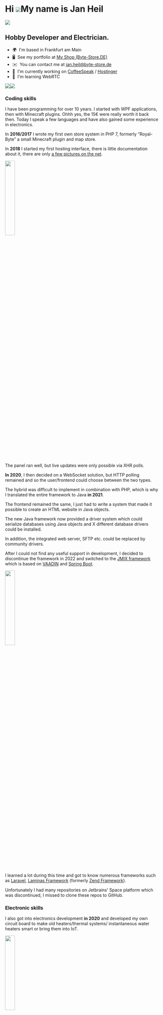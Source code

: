 Hi ![](https://user-images.githubusercontent.com/18350557/176309783-0785949b-9127-417c-8b55-ab5a4333674e.gif)My name is Jan Heil
================================================================================================================================
![](https://komarev.com/ghpvc/?username=Gamer08YT&style=for-the-badge)


Hobby Developer and Electrician.
-------------------------------------------

* 🌍  I'm based in Frankfurt am Main
* 🖥️  See my portfolio at [My Shop (Byte-Store.DE)](http://byte-store.de)
* ✉️  You can contact me at [jan.heil@byte-store.de](mailto:jan.heil@byte-store.de)
* 🚀  I'm currently working on [CoffeeSpeak](http://coffeespeak.byte-store.de/) / [Hostinger](https://byte-storede.github.io/Hostinger-Docs/hostinger.html)
* 🧠  I'm learning WebRTC

<a href="https://www.github.com/Gamer08YT" target="_blank" rel="noreferrer"><img
src="https://img.shields.io/github/followers/Gamer08YT?logo=github&style=for-the-badge&color=0891b2&labelColor=1c1917" /></a><a href="https://www.twitter.com/JaXnPriVate" target="_blank" rel="noreferrer"><img
src="https://img.shields.io/twitter/follow/JaXnPriVate?logo=twitter&style=for-the-badge&color=0891b2&labelColor=1c1917"
/></a>

### Coding skills

I have been programming for over 10 years. I started with WPF applications, then with Minecraft plugins. Ohhh yes, the 15€ were really worth it back then. Today I speak a few languages and have also gained some experience in electronics.

In <b>2016/2017</b> I wrote my first own store system in PHP 7, formerly “Royal-Byte” a small Minecraft plugin and map store.

In <b>2018</b> I started my first hosting interface, there is little documentation about it, there are only [a few pictures on the net](https://sponsor-universe.eu/gallery/image/524-triox/).

<img src="https://github.com/user-attachments/assets/e5b27e21-35fe-4a06-8b91-45b2413ee5cd" width="25%">

The panel ran well, but live updates were only possible via XHR polls.

<b>In 2020</b>, I then decided on a WebSocket solution, but HTTP polling remained and so the user/frontend could choose between the two types.

The hybrid was difficult to implement in combination with PHP, which is why I translated the entire framework to Java <b>in 2021</b>.

The frontend remained the same, I just had to write a system that made it possible to create an HTML website in Java objects.

The new Java framework now provided a driver system which could serialize databases using Java objects and X different database drivers could be installed.

In addition, the integrated web server, SFTP etc. could be replaced by community drivers. 

After I could not find any useful support in development, I decided to discontinue the framework in 2022 and switched to the [JMIX framework](https://www.jmix.io/) which is based on [VAADIN](https://vaadin.com/) and [Spring Boot](https://spring.io/). 

<img src="https://github.com/user-attachments/assets/a3ea8a9a-a7d1-46fc-85cd-d850acce1eb6" width="25%">

I learned a lot during this time and got to know numerous frameworks such as [Laravel](https://laravel.com/), [Laminas Framework](https://getlaminas.org/) (formerly [Zend Framework](https://framework.zend.com/)).

Unfortunately I had many repositories on Jetbrains' Space platform which was discontinued, I missed to clone these repos to GitHub.

### Electronic skills

I also got into electronics development <b>in 2020</b> and developed my own circuit board to make old heaters/thermal systems/ instantaneous water heaters smart or bring them into IoT.

<img src="https://github.com/user-attachments/assets/63e9d70e-a789-4944-aaf9-d04485f4129b" width="25%">

The software was based on [BSB-Lan](https://github.com/fredlcore/BSB-LAN), which was also one of the reasons why I got into Arduino/C++ development.

In the end of 2024 i started a project to controll 6kW heating element, wich consumes energy from my offgrid solar/photovoltaik.

The control is infinitely variable in % or W.

<img src="https://github.com/user-attachments/assets/d30f1878-7fa5-46fe-9859-1318870ce4b1" width="50%">

I constructed the heater in Fusion 360 and programmed the managment software in java.

<img src="https://github.com/user-attachments/assets/b4004d8c-27b2-43fb-9cff-d3ccf0b5eef4" width="25%">

#### Final examination winter 2024/2025 in Electronics technician for systems and building technology. (Guild best)

<img src="https://github.com/user-attachments/assets/910d030c-5bf4-4a47-a214-fe1e0f62c290" width="25%">

### Other skills

I learned to use Photoshop at an early age, when I had to design graphics for my online store, and I also gained experience in 3D animation in Cinema 4D.

Today I only use Autodesk Fusion360 to create, model and produce CAD drawings.

### Conclusion

Working on the PC is just a hobby for me, I prefer to do things with my hands.

That's why I started training as an electrician <b>in 2021</b>.

There is also work on the PC in electrical installations, so I have already gained experience with industrial control systems such as Logo or Eaton Easy SPS.

I have also been able to learn a lot about building automation systems such as KNX.

### Skills

## Primary skills

Sorted by learning date!
<p align="left">
<a href="https://www.oracle.com/java/" target="_blank" rel="noreferrer"><img src="https://raw.githubusercontent.com/danielcranney/readme-generator/main/public/icons/skills/java-colored.svg" width="36" height="36" alt="Java" /></a>
<a href="https://www.mysql.com/" target="_blank" rel="noreferrer"><img src="https://raw.githubusercontent.com/danielcranney/readme-generator/main/public/icons/skills/mysql-colored.svg" width="36" height="36" alt="MySQL" /></a>
<a href="https://www.php.net/" target="_blank" rel="noreferrer"><img src="https://raw.githubusercontent.com/danielcranney/readme-generator/main/public/icons/skills/php-colored.svg" width="36" height="36" alt="PHP" /></a>
<a href="https://www.linux.org" target="_blank" rel="noreferrer"><img src="https://raw.githubusercontent.com/danielcranney/readme-generator/main/public/icons/skills/linux-colored.svg" width="36" height="36" alt="Linux" /></a>
<a href="https://getbootstrap.com/" target="_blank" rel="noreferrer"><img src="https://raw.githubusercontent.com/danielcranney/readme-generator/main/public/icons/skills/bootstrap-colored.svg" width="36" height="36" alt="Bootstrap" /></a>
<a href="https://developer.mozilla.org/en-US/docs/Glossary/HTML5" target="_blank" rel="noreferrer"><img src="https://raw.githubusercontent.com/danielcranney/readme-generator/main/public/icons/skills/html5-colored.svg" width="36" height="36" alt="HTML5" /></a>
<a href="https://www.w3.org/TR/CSS/#css" target="_blank" rel="noreferrer"><img src="https://raw.githubusercontent.com/danielcranney/readme-generator/main/public/icons/skills/css3-colored.svg" width="36" height="36" alt="CSS3" /></a>
<a href="https://developer.mozilla.org/en-US/docs/Web/JavaScript" target="_blank" rel="noreferrer"><img src="https://raw.githubusercontent.com/danielcranney/readme-generator/main/public/icons/skills/javascript-colored.svg" width="36" height="36" alt="JavaScript" /></a>
<a href="https://jquery.com/" target="_blank" rel="noreferrer"><img src="https://raw.githubusercontent.com/danielcranney/readme-generator/main/public/icons/skills/jquery-colored.svg" width="36" height="36" alt="JQuery" /></a>
<a href="https://www.typescriptlang.org/" target="_blank" rel="noreferrer"><img src="https://raw.githubusercontent.com/danielcranney/readme-generator/main/public/icons/skills/typescript-colored.svg" width="36" height="36" alt="TypeScript" /></a>
<a href="https://webpack.js.org/" target="_blank" rel="noreferrer"><img src="https://raw.githubusercontent.com/danielcranney/readme-generator/main/public/icons/skills/webpack-colored.svg" width="36" height="36" alt="Webpack" /></a>
 <a href="https://sass-lang.com/" target="_blank" rel="noreferrer"><img src="https://raw.githubusercontent.com/danielcranney/readme-generator/main/public/icons/skills/sass-colored.svg" width="36" height="36" alt="Sass" /></a>
 <a href="https://reactjs.org/" target="_blank" rel="noreferrer"><img src="https://raw.githubusercontent.com/danielcranney/readme-generator/main/public/icons/skills/react-colored.svg" width="36" height="36" alt="React" /></a>
 <a href="https://jmix.io" target="_blank" rel="noreferrer"><img src="https://www.jmix.io/_nuxt/image/2daec5.svg" width="36" height="36" alt="JMIX"/></a>

</p>

## Secondary skills
<p align="left">

<a href="https://www.adobe.com/uk/products/photoshop.html" target="_blank" rel="noreferrer"><img src="https://raw.githubusercontent.com/danielcranney/readme-generator/main/public/icons/skills/photoshop-colored.svg" width="36" height="36" alt="Photoshop" /></a>
<a href="https://store.arduino.cc/?gclid=Cj0KCQjw2eilBhCCARIsAG0Pf8uueBifykWcsSS4LPESeGQfxGVKJYnzV7bz471XfknQJy_1VINVWM8aAkLtEALw_wcB" target="_blank" rel="noreferrer"><img src="https://raw.githubusercontent.com/danielcranney/readme-generator/main/public/icons/skills/arduino-colored.svg" width="36" height="36" alt="Arduino" /></a>
<a href="https://docs.microsoft.com/en-us/cpp/?view=msvc-170" target="_blank" rel="noreferrer"><img src="https://raw.githubusercontent.com/danielcranney/readme-generator/main/public/icons/skills/cplusplus-colored.svg" width="36" height="36" alt="C++" /></a>
<a href="https://nodejs.org/en/" target="_blank" rel="noreferrer"><img src="https://raw.githubusercontent.com/danielcranney/readme-generator/main/public/icons/skills/nodejs-colored.svg" width="36" height="36" alt="NodeJS" /></a>
<a href="https://www.figma.com/" target="_blank" rel="noreferrer"><img src="https://raw.githubusercontent.com/danielcranney/readme-generator/main/public/icons/skills/figma-colored.svg" width="36" height="36" alt="Figma" /></a>
<a href="https://www.raspberrypi.org/" target="_blank" rel="noreferrer"><img src="https://raw.githubusercontent.com/danielcranney/readme-generator/main/public/icons/skills/raspberrypi-colored.svg" width="36" height="36" alt="Raspberry Pi" /></a>
<a href="https://www.docker.com/" target="_blank" rel="noreferrer"><img src="https://raw.githubusercontent.com/danielcranney/readme-generator/main/public/icons/skills/docker-colored.svg" width="36" height="36" alt="Docker" /></a>
<a href="https://www.mongodb.com/" target="_blank" rel="noreferrer"><img src="https://raw.githubusercontent.com/danielcranney/readme-generator/main/public/icons/skills/mongodb-colored.svg" width="36" height="36" alt="MongoDB" /></a>

</p>


### Socials

<p align="left"> <a href="https://discord.com/users/jaxnprivate#3503" target="_blank" rel="noreferrer"><img src="https://raw.githubusercontent.com/danielcranney/readme-generator/main/public/icons/socials/discord.svg" width="32" height="32" /></a> <a href="https://www.github.com/Gamer08YT" target="_blank" rel="noreferrer"><img src="https://raw.githubusercontent.com/danielcranney/readme-generator/main/public/icons/socials/github.svg" width="32" height="32" /></a> <a href="https://www.twitter.com/JaXnPriVate" target="_blank" rel="noreferrer"><img src="https://raw.githubusercontent.com/danielcranney/readme-generator/main/public/icons/socials/twitter.svg" width="32" height="32" /></a></p>

### Badges

<b>My GitHub Stats</b>

<a href="http://www.github.com/Gamer08YT"><img src="https://github-readme-stats.vercel.app/api?username=Gamer08YT&show_icons=true&hide=&count_private=true&title_color=0891b2&text_color=ffffff&icon_color=0891b2&bg_color=1c1917&hide_border=true&show_icons=true" alt="Gamer08YT's GitHub stats" /></a>

<b>Top Repositories</b>

<div width="100%" align="center"><a href="https://github.com/Gamer08YT/hostinger" align="left"><img align="left" width="45%" src="https://github-readme-stats.vercel.app/api/pin/?username=Gamer08YT&repo=hostinger&title_color=0891b2&text_color=ffffff&icon_color=0891b2&bg_color=1c1917&hide_border=true&locale=en" /></a><a href="https://github.com/Gamer08YT/unifi-proxy" align="right"><img align="right" width="45%" src="https://github-readme-stats.vercel.app/api/pin/?username=Gamer08YT&repo=unifi-proxy&title_color=0891b2&text_color=ffffff&icon_color=0891b2&bg_color=1c1917&hide_border=true&locale=en" /></a></div>

<br /><br /><br /><br /><br /><br />

<div width="100%" align="center"><a href="https://github.com/Gamer08YT/TS5Extractor" align="left"><img align="left" width="45%" src="https://github-readme-stats.vercel.app/api/pin/?username=Gamer08YT&repo=TS5Extractor&title_color=0891b2&text_color=ffffff&icon_color=0891b2&bg_color=1c1917&hide_border=true&locale=en" /></a><a href="https://github.com/Gamer08YT/TS5Bot" align="right"><img align="right" width="45%" src="https://github-readme-stats.vercel.app/api/pin/?username=Gamer08YT&repo=TS5Bot&title_color=0891b2&text_color=ffffff&icon_color=0891b2&bg_color=1c1917&hide_border=true&locale=en" /></a></div>

<br /><br /><br /><br /><br /><br />
<br /><br /><br />

  <h3> :eyes: Need more stats?</h3>
<div style="
    display: flex;
    align-content: center;
    justify-content: flex-start;
    flex-direction: row;
    align-items: center;
">
  <a>
    <img height="200" align="center" src="https://github-readme-stats-gjjo.vercel.app/api/top-langs/?username=anuraghazra&layout=compact&theme=dark" />
  </a>
  <a>
    <img height=200 align="center" src="https://github-readme-stats-gjjo.vercel.app/api/wakatime?username=JaXnPriVate&theme=dark&custom_title=Monthly%20%Stats&bg_color=30,e96443,904e95&layout=compact&langs_count=8" />
  </a>
</div>
    
### Support Me

<a href="https://www.buymeacoffee.com/jaxnprivate"><img src="https://cdn.buymeacoffee.com/buttons/v2/default-yellow.png" width="200" /></a>
